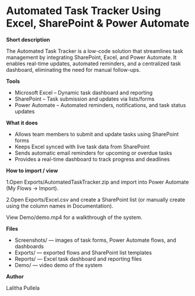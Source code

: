 # Automated Task Tracker Using Excel, SharePoint \& Power Automate



**Short description**

The Automated Task Tracker is a low-code solution that streamlines task management by integrating SharePoint, Excel, and Power Automate. It enables real-time updates, automated reminders, and a centralized task dashboard, eliminating the need for manual follow-ups.



**Tools**

* Microsoft Excel – Dynamic task dashboard and reporting
* SharePoint – Task submission and updates via lists/forms
* Power Automate – Automated reminders, notifications, and task status updates



**What it does**

* Allows team members to submit and update tasks using SharePoint forms
* Keeps Excel synced with live task data from SharePoint
* Sends automatic email reminders for upcoming or overdue tasks
* Provides a real-time dashboard to track progress and deadlines



**How to import / view**



1.Open Exports/AutomatedTaskTracker.zip and import into Power Automate (My Flows → Import).

2.Open Exports/Excel.csv and create a SharePoint list (or manually create using the column names in Documentation).



View Demo/demo.mp4 for a walkthrough of the system.



**Files**

* Screenshots/ — images of task forms, Power Automate flows, and dashboards
* Exports/ — exported flows and SharePoint list templates
* Reports/ — Excel task dashboard and reporting files
* Demo/ — video demo of the system



**Author**

Lalitha Pullela

